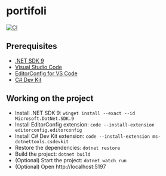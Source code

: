 # portifoli

[![CI](https://github.com/fabiano/portifoli/actions/workflows/continuous-integration.yml/badge.svg)](https://github.com/fabiano/portifoli/actions/workflowscontinuous-integration.yml)

## Prerequisites

- [.NET SDK 9](https://dotnet.microsoft.com/en-us/download/dotnet/9.0)
- [Visual Studio Code](https://code.visualstudio.com/)
- [EditorConfig for VS Code](https://marketplace.visualstudio.com/items?itemName=editorconfig.editorconfig)
- [C# Dev Kit](https://marketplace.visualstudio.com/items?itemName=ms-dotnettools.csdevkit)

## Working on the project

- Install .NET SDK 9: `winget install --exact --id Microsoft.DotNet.SDK.9`
- Install EditorConfig extension: `code --install-extension editorconfig.editorconfig`
- Install C# Dev Kit extension: `code --install-extension ms-dotnettools.csdevkit`
- Restore the dependencies: `dotnet restore`
- Build the project: `dotnet build`
- (Optional) Start the project: `dotnet watch run`
- (Optional) Open http://localhost:5197
